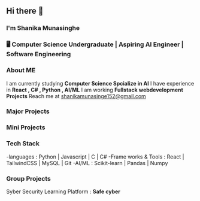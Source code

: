 ## Hi there 👋
### I'm Shanika Munasinghe 

### 🖥 Computer Science Undergraduate | Aspiring AI Engineer  | Software Engineering 

### About ME
I am currently studying **Computer Science Spcialize in AI**
I have experience in **React , C# , Python , AI/ML**
I am  working **Fullstack webdevelopment Projects**
Reach me at shanikamunasinge152@gmail.com


### Major Projects 


### Mini Projects


### Tech Stack 
-languages : Python | Javascript | C | C#
-Frame works & Tools : React | TailwindCSS | MySQL | Git 
-AI/ML : Scikit-learn | Pandas |  Numpy 

### Group Projects 
Syber Security Learning Platform : **Safe cyber**

